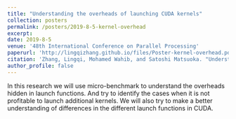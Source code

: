 ```yaml
---
title: "Understanding the overheads of launching CUDA kernels"
collection: posters
permalink: /posters/2019-8-5-kernel-overhead
excerpt: 
date: 2019-8-5
venue: '48th International Conference on Parallel Processing'
paperurl: 'http://lingqizhang.github.io/files/Poster-kernel-overhead.pdf'
citation: 'Zhang, Lingqi, Mohamed Wahib, and Satoshi Matsuoka. "Understanding the overheads of launching CUDA kernels." ICPP19 (2019): 5-8.'
author_profile: false
---
```


In this research we will use micro-benchmark to understand the
overheads hidden in launch functions. And try to identify the cases when it is not profitable to launch additional kernels. We will also try to make a better understanding of differences in the different launch functions in CUDA.